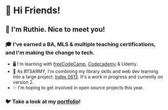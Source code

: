 # 🎉 Hi Friends! 

## 🌷 I'm Ruthie. Nice to meet you!

### 🎓 I've earned a BA, MLS & multiple teaching certifications, and I'm making the change to tech. 
- 🖥️ I'm learning with [freeCodeCamp](https://freecodecamp.org/ruthiec), [Codecademy](https://www.codecademy.com/users/LilyRuthC/achievements) & Udemy. 
- 💜 As BTSARMY, I'm combining my library skills and web dev learning into a large project: [Index 0613](https://index0613.com). It's a work in progress and currently on version 2. 
- ✨ I'm hoping to get involved in open source projects this year. 

### 🐦 Take a look at my [portfolio](https://ruthie.tech)! 
